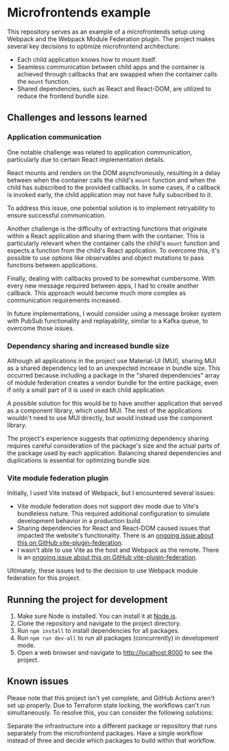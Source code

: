 # Microfrontends example

This repository serves as an example of a microfrontends setup using Webpack and the Webpack Module Federation plugin. The project makes several key decisions to optimize microfrontend architecture:

- Each child application knows how to mount itself.
- Seamless communication between child apps and the container is achieved through callbacks that are swapped when the container calls the `mount` function.
- Shared dependencies, such as React and React-DOM, are utilized to reduce the frontend bundle size.


## Challenges and lessons learned

### Application communication

One notable challenge was related to application communication, particularly due to certain React implementation details.

React mounts and renders on the DOM asynchronously, resulting in a delay between when the container calls the child's `mount` function and when the child has subscribed to the provided callbacks. In some cases, if a callback is invoked early, the child application may not have fully subscribed to it.

To address this issue, one potential solution is to implement retryability to ensure successful communication.

Another challenge is the difficulty of extracting functions that originate within a React application and sharing them with the container. This is particularly relevant when the container calls the child's `mount` function and expects a function from the child's React application. To overcome this, it's possible to use options like observables and object mutations to pass functions between applications.

Finally, dealing with callbacks proved to be somewhat cumbersome. With every new message required between apps, I had to create another callback. This approach would become much more complex as communication requirements increased.

In future implementations, I would consider using a message broker system with PubSub functionality and replayability, similar to a Kafka queue, to overcome those issues.

### Dependency sharing and increased bundle size

Although all applications in the project use Material-UI (MUI), sharing MUI as a shared dependency led to an unexpected increase in bundle size. This occurred because including a package in the "shared dependencies" array of module federation creates a vendor bundle for the entire package, even if only a small part of it is used in each child application.

A possible solution for this would be to have another application that served as a component library, which used MUI. The rest of the applications wouldn't need to use MUI directly, but would instead use the component library.

The project's experience suggests that optimizing dependency sharing requires careful consideration of the package's size and the actual parts of the package used by each application. Balancing shared dependencies and duplications is essential for optimizing bundle size.

### Vite module federation plugin

Initially, I used Vite instead of Webpack, but I encountered several issues:

- Vite module federation does not support dev mode due to Vite's bundleless nature. This required additional configuration to simulate development behavior in a production build.
- Sharing dependencies for React and React-DOM caused issues that impacted the website's functionality. There is an [ongoing issue about this on GitHub vite-plugin-federation](https://github.com/originjs/vite-plugin-federation/issues/242).
- I wasn't able to use Vite as the host and Webpack as the remote. There is an [ongoing issue about this on GitHub vite-plugin-federation](https://github.com/originjs/vite-plugin-federation/issues/396).

Ultimately, these issues led to the decision to use Webpack module federation for this project.


## Running the project for development

1. Make sure Node is installed. You can install it at [Node.js](https://nodejs.org/en/download/).
2. Clone the repository and navigate to the project directory.
3. Run `npm install` to install dependencies for all packages.
4. Run `npm run dev-all` to run all packages (concurrently) in development mode.
5. Open a web browser and navigate to [http://localhost:8000](http://localhost:8000) to see the project.


## Known issues

Please note that this project isn't yet complete, and GitHub Actions aren't set up properly. Due to Terraform state locking, the workflows can't run simultaneously. To resolve this, you can consider the following solutions:

Separate the infrastructure into a different package or repository that runs separately from the microfrontend packages.
Have a single workflow instead of three and decide which packages to build within that workflow.

